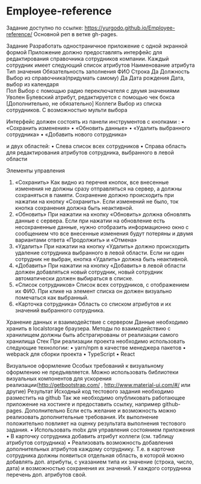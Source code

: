 # Employee-reference
Задание доступно по ссылке: https://yurgodo.github.io/Employee-reference/
Основной реп в ветке gh-pages.

Задание
Разработать одностраничное приложение с одной экранной формой
Приложение должно предоставлять интерфейс для редактирования справочника сотрудников компании.
Каждый сотрудник имеет следующий список атрибутов
Наименование атрибута	Тип значения	Обязательность заполнения
ФИО	Строка	Да
Должность	Выбор из справочника(придумать самому)	Да
Дата рождения	Дата, выбор из календаря	
Пол	Выбор с помощью радио переключателя с двумя значениями	
Уволен	Булевский атрибут, редактируется с помощью чек бокса	
[Дополнительно, не обязательно] Коллеги	Выбор из списка сотрудников. С возможностью мульти выбора	
		

Интерфейс должен состоять из панели инструментов с кнопками :
•	«Сохранить изменения»
•	«Обновить данные»
•	«Удалить выбранного сотрудника»
•	«Добавить нового сотрудника»

и двух областей:
•	Слева список всех сотрудников
•	Справа область для редактирования атрибутов сотрудника, выбранного в левой области

Элементы управления
1.	«Сохранить»
Как видно из перечня кнопок, все внесенные изменения не должны сразу отправляться на сервер, а должны сохраняться в памяти. Сохранение должно происходить при нажатии на кнопку «Сохранить». Если изменений не было, ток кнопка сохранения должна быть неактивной.
2.	«Обновить»
При нажатии на кнопку  «Обновить» должна обновлять данные с сервера. Если при нажатии на обновление есть несохраненные данные, нужно отобразить информационно окно с сообщением что все внесенные изменения будут потеряны и двумя вариантами ответа «Продолжить» и «Отмена»
3.	«Удалить»
При нажатии на кнопку «Удалить» должно происходить удаление сотрудника выбранного в левой области. Если ни один сотрудник не выбран, кнопка «Удалить» должна быть неактивной.
4.	«Добавить»
При нажатии на кнопку «Добавить» в левой области должен добавляться новый сотрудник, новый сотрудник автоматически должен выбираться в списке.
5.	«Список сотрудников»
Список всех сотрудников, с отображением их ФИО. При клике на элемент списка он должен визуально помечаться как выбранный.
6.	«Карточка сотрудника»
Область со списком атрибутов и их значений выбранного сотрудника. 


Хранение данных и взаимодействие с сервером
Данные необходимо хранить в localstorage браузера.
Методы по взаимодействию с хранилищем должны быть абстрагированы от реализации самого хранилища
Стек
При реализации проекта необходимо использовать следующие технологии:
•	yarn/npm в качестве менеджера пакетов
•	webpack для сборки проекта
•	TypeScript
•	React

Визуальное оформление
Особых требований к визуальному оформлению не предъявляется. Можно использовать библиотеки визуальных компонентов для ускорения реализации(http://getbootstrap.com/  , http://www.material-ui.com/#/ или другие)
Результат
Исходный код тестового задания необходимо разместить на github
Так же необходимо опубликовать работающее приложение на хостинге и предоставить ссылку, например github-pages.
Дополнительно
Если есть желание и возможность можно реализовать дополнительные требования. Их выполнение положительно повлияет на оценку результата выполнения тестового задания.
•	Использовать mobx для управления состоянием приложения
•	В карточку сотрудника добавить атрибут коллеги (см. таблицу атрибутов сотрудника)
•	Реализовать возможность добавления дополнительных атрибутов каждому сотруднику. Т.е. в карточке сотрудника должны появиться отдельная область, в которой можно добавлять доп. атрибуты, с указанием типа их значение (строка, число, дата) и возможностью сохранения их значений. У каждого сотрудника перечень доп. атрибутов свой.

